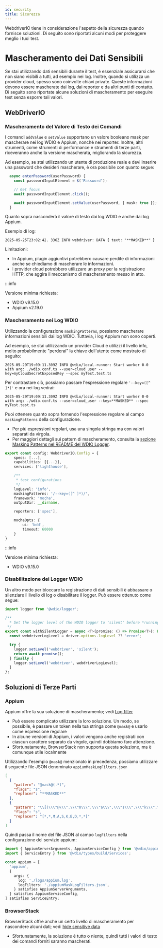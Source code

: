 ```yaml
---
id: security
title: Sicurezza
---
```


WebdriverIO tiene in considerazione l'aspetto della sicurezza quando fornisce soluzioni. Di seguito sono riportati alcuni modi per proteggere meglio i tuoi test.

# Mascheramento dei Dati Sensibili

Se stai utilizzando dati sensibili durante il test, è essenziale assicurarsi che non siano visibili a tutti, ad esempio nei log. Inoltre, quando si utilizza un provider cloud, spesso sono coinvolte chiavi private. Queste informazioni devono essere mascherate dai log, dai reporter e da altri punti di contatto. Di seguito sono riportate alcune soluzioni di mascheramento per eseguire test senza esporre tali valori.

## WebDriverIO

### Mascheramento del Valore di Testo dei Comandi

I comandi `addValue` e `setValue` supportano un valore booleano mask per mascherare nei log WDIO e Appium, nonché nei reporter. Inoltre, altri strumenti, come strumenti di performance e strumenti di terze parti, riceveranno anche la versione mascherata, migliorando la sicurezza.

Ad esempio, se stai utilizzando un utente di produzione reale e devi inserire una password che desideri mascherare, è ora possibile con quanto segue:

```ts
  async enterPassword(userPassword) {
    const passwordInputElement = $('Password');

    // Get focus
    await passwordInputElement.click();

    await passwordInputElement.setValue(userPassword, { mask: true });
  }
```

Quanto sopra nasconderà il valore di testo dai log WDIO e anche dai log Appium.

Esempio di log:
```text
2025-05-25T23:02:42. 336Z INFO webdriver: DATA { text: "**MASKED**" }
```

Limitazioni:
  - In Appium, plugin aggiuntivi potrebbero causare perdite di informazioni anche se chiediamo di mascherare le informazioni.
  - I provider cloud potrebbero utilizzare un proxy per la registrazione HTTP, che aggira il meccanismo di mascheramento messo in atto.

:::info

Versione minima richiesta:
 - WDIO v9.15.0
 - Appium v2.19.0

### Mascheramento nei Log WDIO

Utilizzando la configurazione `maskingPatterns`, possiamo mascherare informazioni sensibili dai log WDIO. Tuttavia, i log Appium non sono coperti.

Ad esempio, se stai utilizzando un provider Cloud e utilizzi il livello info, molto probabilmente "perderai" la chiave dell'utente come mostrato di seguito:

```text
2025-05-29T19:09:11.309Z INFO @wdio/local-runner: Start worker 0-0 with arg: ./wdio.conf.ts --user=cloud_user --key=myCloudSecretExposedKey --spec myTest.test.ts
```

Per contrastare ciò, possiamo passare l'espressione regolare `'--key=([^ ]*)'` e ora nei log vedrai:

```text
2025-05-29T19:09:11.309Z INFO @wdio/local-runner: Start worker 0-0 with arg: ./wdio.conf.ts --user=cloud_user --key=**MASKED** --spec myTest.test.ts
```

Puoi ottenere quanto sopra fornendo l'espressione regolare al campo `maskingPatterns` della configurazione.
  - Per più espressioni regolari, usa una singola stringa ma con valori separati da virgola.
  - Per maggiori dettagli sui pattern di mascheramento, consulta la [sezione Masking Patterns nel README del WDIO Logger](https://github.com/webdriverio/webdriverio/blob/main/packages/wdio-logger/README.md#masking-patterns).

```ts
export const config: WebdriverIO.Config = {
    specs: [...],
    capabilities: [{...}],
    services: ['lighthouse'],

    /**
     * test configurations
     */
    logLevel: 'info',
    maskingPatterns: '/--key=([^ ]*)/',
    framework: 'mocha',
    outputDir: __dirname,

    reporters: ['spec'],

    mochaOpts: {
        ui: 'bdd',
        timeout: 60000
    }
}
```

:::info

Versione minima richiesta:
 - WDIO v9.15.0

### Disabilitazione dei Logger WDIO

Un altro modo per bloccare la registrazione di dati sensibili è abbassare o silenziare il livello di log o disabilitare il logger.
Può essere ottenuto come segue:

```ts
import logger from '@wdio/logger';

/**
  * Set the logger level of the WDIO logger to 'silent' before *running a promise, which helps hide sensitive information in the logs.
 */
export const withSilentLogger = async <T>(promise: () => Promise<T>): Promise<T> => {
  const webdriverLogLevel = driver.options.logLevel ?? 'error';

  try {
    logger.setLevel('webdriver', 'silent');
    return await promise();
  } finally {
    logger.setLevel('webdriver', webdriverLogLevel);
  }
};
```

## Soluzioni di Terze Parti

### Appium
Appium offre la sua soluzione di mascheramento; vedi [Log filter](https://appium.io/docs/en/latest/guides/log-filters/)
 - Può essere complicato utilizzare la loro soluzione. Un modo, se possibile, è passare un token nella tua stringa come `@mask@` e usarlo come espressione regolare
 - In alcune versioni di Appium, i valori vengono anche registrati con ciascun carattere separato da virgole, quindi dobbiamo fare attenzione.
 - Sfortunatamente, BrowserStack non supporta questa soluzione, ma è comunque utile localmente
 
Utilizzando l'esempio `@mask@` menzionato in precedenza, possiamo utilizzare il seguente file JSON denominato `appiumMaskLogFilters.json`
```json
[
  {
    "pattern": "@mask@(.*)",
    "flags": "s",
    "replacer": "**MASKED**"
  },
  {
    "pattern": "\\[(\\\"@\\\",\\\"m\\\",\\\"a\\\",\\\"s\\\",\\\"k\\\",\\\"@\\\",\\S+)\\]",
    "flags": "s",
    "replacer": "[*,*,M,A,S,K,E,D,*,*]"
  }
]
```

Quindi passa il nome del file JSON al campo `logFilters` nella configurazione del servizio appium:
```ts
import { AppiumServerArguments, AppiumServiceConfig } from '@wdio/appium-service';
import { ServiceEntry } from '@wdio/types/build/Services';

const appium = [
  'appium',
  {
    args: {
      log: './logs/appium.log',
      logFilters: './appiumMaskLogFilters.json',
    } satisfies AppiumServerArguments,
  } satisfies AppiumServiceConfig,
] satisfies ServiceEntry;
```

### BrowserStack

BrowserStack offre anche un certo livello di mascheramento per nascondere alcuni dati; vedi [hide sensitive data](https://www.browserstack.com/docs/automate/selenium/hide-sensitive-data)
 - Sfortunatamente, la soluzione è tutto o niente, quindi tutti i valori di testo dei comandi forniti saranno mascherati.